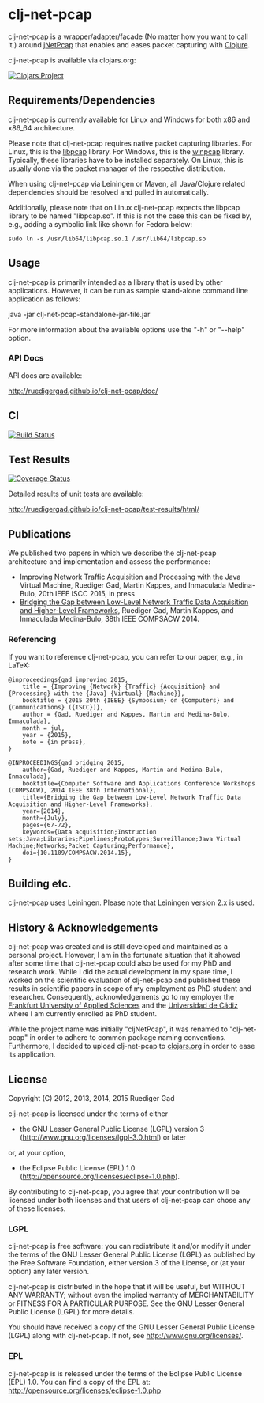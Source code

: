 # clj-net-pcap
clj-net-pcap is a wrapper/adapter/facade (No matter how you want to call it.) around [jNetPcap](http://jnetpcap.com/) that enables and eases packet capturing with [Clojure](http://clojure.org/).

clj-net-pcap is available via clojars.org:

[![Clojars Project](http://clojars.org/clj-net-pcap/latest-version.svg)](http://clojars.org/clj-net-pcap)

## Requirements/Dependencies
clj-net-pcap is currently available for Linux and Windows for both x86 and x86_64 architecture.

Please note that clj-net-pcap requires native packet capturing libraries.
For Linux, this is the [libpcap](http://www.tcpdump.org/) library.
For Windows, this is the [winpcap](http://www.winpcap.org/) library.
Typically, these libraries have to be installed separately.
On Linux, this is usually done via the packet manager of the respective distribution.

When using clj-net-pcap via Leiningen or Maven, all Java/Clojure related dependencies should be resolved and pulled in automatically.

Additionally, please note that on Linux clj-net-pcap expects the libpcap library to be named "libpcap.so".
If this is not the case this can be fixed by, e.g., adding a symbolic link like shown for Fedora below:

    sudo ln -s /usr/lib64/libpcap.so.1 /usr/lib64/libpcap.so

## Usage
clj-net-pcap is primarily intended as a library that is used by other applications.
However, it can be run as sample stand-alone command line application as follows:

java -jar clj-net-pcap-standalone-jar-file.jar

For more information about the available options use the "-h" or "--help" option.

### API Docs
API docs are available:

http://ruedigergad.github.io/clj-net-pcap/doc/

## CI
[![Build Status](https://travis-ci.org/ruedigergad/clj-net-pcap.png?branch=master)](https://travis-ci.org/ruedigergad/clj-net-pcap)

## Test Results
[![Coverage Status](https://img.shields.io/coveralls/ruedigergad/clj-net-pcap.svg)](https://coveralls.io/r/ruedigergad/clj-net-pcap?branch=master)

Detailed results of unit tests are available:

http://ruedigergad.github.io/clj-net-pcap/test-results/html/

## Publications
We published two papers in which we describe the clj-net-pcap architecture and implementation and assess the performance:

* Improving Network Traffic Acquisition and Processing with the Java Virtual Machine, Ruediger Gad, Martin Kappes, and Inmaculada Medina-Bulo, 20th IEEE ISCC 2015, in press
* [Bridging the Gap between Low-Level Network Traffic Data Acquisition and Higher-Level Frameworks](http://ieeexplore.ieee.org/xpl/articleDetails.jsp?tp=&arnumber=6903107), Ruediger Gad, Martin Kappes, and Inmaculada Medina-Bulo, 38th IEEE COMPSACW 2014.

### Referencing
If you want to reference clj-net-pcap, you can refer to our paper, e.g., in LaTeX:

    @inproceedings{gad_improving_2015,
	    title = {Improving {Network} {Traffic} {Acquisition} and {Processing} with the {Java} {Virtual} {Machine}},
	    booktitle = {2015 20th {IEEE} {Symposium} on {Computers} and {Communications} ({ISCC})},
	    author = {Gad, Ruediger and Kappes, Martin and Medina-Bulo, Immaculada},
	    month = jul,
	    year = {2015},
        note = {in press},
    }

    @INPROCEEDINGS{gad_bridging_2015,
        author={Gad, Ruediger and Kappes, Martin and Medina-Bulo, Inmaculada},
        booktitle={Computer Software and Applications Conference Workshops (COMPSACW), 2014 IEEE 38th International},
        title={Bridging the Gap between Low-Level Network Traffic Data Acquisition and Higher-Level Frameworks},
        year={2014},
        month={July},
        pages={67-72},
        keywords={Data acquisition;Instruction sets;Java;Libraries;Pipelines;Prototypes;Surveillance;Java Virtual Machine;Networks;Packet Capturing;Performance},
        doi={10.1109/COMPSACW.2014.15},
    }

## Building etc.
clj-net-pcap uses Leiningen.
Please note that Leiningen version 2.x is used.

## History & Acknowledgements
clj-net-pcap was created and is still developed and maintained as a personal project.
However, I am in the fortunate situation that it showed after some time that clj-net-pcap could also be used for my PhD and research work.
While I did the actual development in my spare time, I worked on the scientific evaluation of clj-net-pcap and published these results in scientific papers in scope of my employment as PhD student and researcher.
Consequently, acknowledgements go to my employer the [Frankfurt University of Applied Sciences](http://frankfurt-university.de) and the [Universidad de Cádiz](http://uca.es) where I am currently enrolled as PhD student.

While the project name was initially "cljNetPcap", it was renamed to "clj-net-pcap" in order to adhere to common package naming conventions.
Furthermore, I decided to upload clj-net-pcap to [clojars.org](http://clojars.org) in order to ease its application.

## License
Copyright (C) 2012, 2013, 2014, 2015 Ruediger Gad


clj-net-pcap is licensed under the terms of either

- the GNU Lesser General Public License (LGPL) version 3 (http://www.gnu.org/licenses/lgpl-3.0.html) or later

or, at your option,

- the Eclipse Public License (EPL) 1.0 (http://opensource.org/licenses/eclipse-1.0.php).


By contributing to clj-net-pcap, you agree that your contribution will be licensed under both licenses
and that users of clj-net-pcap can chose any of these licenses.


### LGPL
clj-net-pcap is free software: you can redistribute it and/or modify
it under the terms of the GNU Lesser General Public License (LGPL) as 
published by the Free Software Foundation, either version 3 of the License, 
or (at your option) any later version.

clj-net-pcap is distributed in the hope that it will be useful,
but WITHOUT ANY WARRANTY; without even the implied warranty of
MERCHANTABILITY or FITNESS FOR A PARTICULAR PURPOSE.  See the
GNU Lesser General Public License (LGPL) for more details.

You should have received a copy of the GNU Lesser General Public License (LGPL)
along with clj-net-pcap.  If not, see <http://www.gnu.org/licenses/>.

### EPL
clj-net-pcap is is released under the terms of the Eclipse Public License
(EPL) 1.0. You can find a copy of the EPL at:
http://opensource.org/licenses/eclipse-1.0.php

